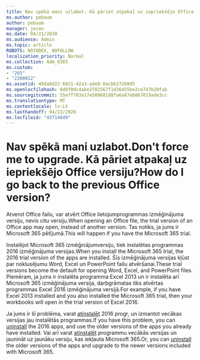 ```yaml
---
title: Nav spēkā mani uzlabot. Kā pāriet atpakaļ uz iepriekšējo Office versiju?
ms.author: pebaum
author: pebaum
manager: jecon
ms.date: 04/21/2020
ms.audience: Admin
ms.topic: article
ROBOTS: NOINDEX, NOFOLLOW
localization_priority: Normal
ms.collection: Adm_O365
ms.custom:
- "265"
- "2200012"
ms.assetid: 49da6d22-6821-42a3-ade8-8acbb27260d5
ms.openlocfilehash: 6d8f0dc4abe2782567f1d36455be2ce747b20fab
ms.sourcegitcommit: 55eff703a17e500681d8fa6a87eb067019ade3cc
ms.translationtype: MT
ms.contentlocale: lv-LV
ms.lasthandoff: 04/22/2020
ms.locfileid: "43714849"
---
```

# <a name="dont-force-me-to-upgrade-how-do-i-go-back-to-the-previous-office-version"></a><span data-ttu-id="93584-103">Nav spēkā mani uzlabot.</span><span class="sxs-lookup"><span data-stu-id="93584-103">Don't force me to upgrade.</span></span> <span data-ttu-id="93584-104">Kā pāriet atpakaļ uz iepriekšējo Office versiju?</span><span class="sxs-lookup"><span data-stu-id="93584-104">How do I go back to the previous Office version?</span></span>

<span data-ttu-id="93584-105">Atverot Office failu, var atvērt Office lietojumprogrammas izmēģinājuma versiju, nevis citu versiju.</span><span class="sxs-lookup"><span data-stu-id="93584-105">When opening an Office file, the trial version of an Office app may open, instead of another version.</span></span> <span data-ttu-id="93584-106">Tas notiks, ja jums ir Microsoft 365 pētījumā.</span><span class="sxs-lookup"><span data-stu-id="93584-106">This will happen if you have the Microsoft 365 trial.</span></span>
  
<span data-ttu-id="93584-107">Instalējot Microsoft 365 izmēģinājumversiju, tiek instalētas programmas 2016 izmēģinājuma versijas.</span><span class="sxs-lookup"><span data-stu-id="93584-107">When you install the Microsoft 365 trial, the 2016 trial version of the apps are installed.</span></span> <span data-ttu-id="93584-108">Šīs izmēģinājuma versijas kļūst par noklusējumu Word, Excel un PowerPoint failu atvēršanai.</span><span class="sxs-lookup"><span data-stu-id="93584-108">These trial versions become the default for opening Word, Excel, and PowerPoint files.</span></span> <span data-ttu-id="93584-109">Piemēram, ja jums ir instalēta programma Excel 2013 un ir instalēta arī Microsoft 365 izmēģinājuma versija, darbgrāmatas tiks atvērtas programmas Excel 2016 izmēģinājuma versijā.</span><span class="sxs-lookup"><span data-stu-id="93584-109">For example, if you have Excel 2013 installed and you also installed the Microsoft 365 trial, then your workbooks will open in the trial version of Excel 2016.</span></span>
  
<span data-ttu-id="93584-110">Ja jums ir šī problēma, varat [atinstalēt](https://support.office.com/article/9dd49b83-264a-477a-8fcc-2fdf5dbf61d8.aspx) 2016 progr, un izmantot vecākas versijas jau instalētās programmas.</span><span class="sxs-lookup"><span data-stu-id="93584-110">If you have this problem, you can [uninstall](https://support.office.com/article/9dd49b83-264a-477a-8fcc-2fdf5dbf61d8.aspx) the 2016 apps, and use the older versions of the apps you already have installed.</span></span> <span data-ttu-id="93584-111">Vai arī varat [atinstalēt](https://support.office.com/article/9dd49b83-264a-477a-8fcc-2fdf5dbf61d8.aspx) programmu vecākās versijas un jaunināt uz jaunāku versiju, kas iekļauta Microsoft 365.</span><span class="sxs-lookup"><span data-stu-id="93584-111">Or, you can [uninstall](https://support.office.com/article/9dd49b83-264a-477a-8fcc-2fdf5dbf61d8.aspx) the older versions of the apps and upgrade to the newer versions included with Microsoft 365.</span></span>
